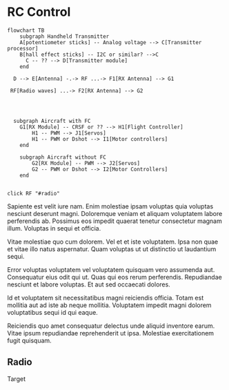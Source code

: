 # RC Control

```mermaid
flowchart TB
	subgraph Handheld Transmitter
    A[potentiometer sticks] -- Analog voltage --> C[Transmitter processor]
    B[hall effect sticks] -- I2C or similar? -->C
	  C -- ?? --> D[Transmitter module]
	end

  D --> E[Antenna] -.-> RF ...-> F1[RX Antenna] --> G1

 RF[Radio waves] ...-> F2[RX Antenna] --> G2




  subgraph Aircraft with FC
    G1[RX Module] -- CRSF or ?? --> H1[Flight Controller]
		H1 -- PWM --> J1[Servos]
		H1 -- PWM or Dshot --> I1[Motor controllers]
	end

	subgraph Aircraft without FC
		G2[RX Module] -- PWM --> J2[Servos]
		G2 -- PWM or Dshot --> I2[Motor Controllers]
	end


click RF "#radio"
```



Sapiente est velit iure nam. Enim molestiae ipsam voluptas quia voluptas nesciunt deserunt magni. Doloremque veniam et aliquam voluptatem labore perferendis ab. Possimus eos impedit quaerat tenetur consectetur magnam illum. Voluptas in sequi et officia.

Vitae molestiae quo cum dolorem. Vel et et iste voluptatem. Ipsa non quae et vitae illo natus aspernatur. Quam voluptas ut ut distinctio ut laudantium sequi.

Error voluptas voluptatem vel voluptatem quisquam vero assumenda aut. Consequatur eius odit qui ut. Quas qui eos rerum perferendis. Repudiandae nesciunt et labore voluptas. Et aut sed occaecati dolores.

Id et voluptatem sit necessitatibus magni reiciendis officia. Totam est mollitia aut ad iste ab neque mollitia. Voluptatem impedit magni dolorem voluptatibus sequi id qui eaque.

Reiciendis quo amet consequatur delectus unde aliquid inventore earum. Vitae ipsum repudiandae reprehenderit ut ipsa. Molestiae exercitationem fugit quisquam.


## Radio

Target
